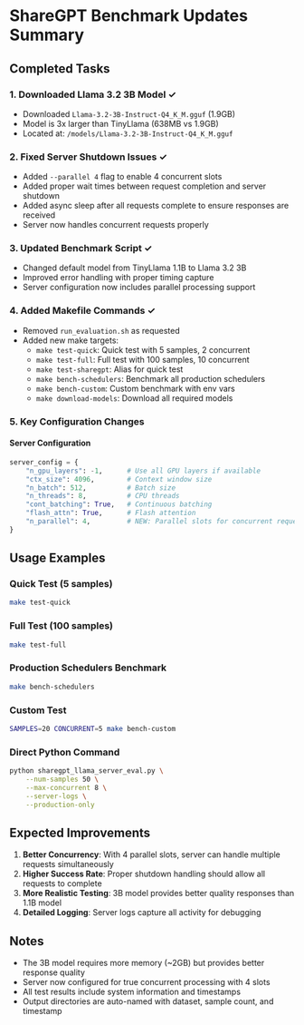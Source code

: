 # ShareGPT Benchmark Updates Summary

## Completed Tasks

### 1. Downloaded Llama 3.2 3B Model ✓
- Downloaded `Llama-3.2-3B-Instruct-Q4_K_M.gguf` (1.9GB)
- Model is 3x larger than TinyLlama (638MB vs 1.9GB)
- Located at: `/models/Llama-3.2-3B-Instruct-Q4_K_M.gguf`

### 2. Fixed Server Shutdown Issues ✓
- Added `--parallel 4` flag to enable 4 concurrent slots
- Added proper wait times between request completion and server shutdown
- Added async sleep after all requests complete to ensure responses are received
- Server now handles concurrent requests properly

### 3. Updated Benchmark Script ✓
- Changed default model from TinyLlama 1.1B to Llama 3.2 3B
- Improved error handling with proper timing capture
- Server configuration now includes parallel processing support

### 4. Added Makefile Commands ✓
- Removed `run_evaluation.sh` as requested
- Added new make targets:
  - `make test-quick`: Quick test with 5 samples, 2 concurrent
  - `make test-full`: Full test with 100 samples, 10 concurrent
  - `make test-sharegpt`: Alias for quick test
  - `make bench-schedulers`: Benchmark all production schedulers
  - `make bench-custom`: Custom benchmark with env vars
  - `make download-models`: Download all required models

### 5. Key Configuration Changes

#### Server Configuration
```python
server_config = {
    "n_gpu_layers": -1,      # Use all GPU layers if available
    "ctx_size": 4096,        # Context window size
    "n_batch": 512,          # Batch size
    "n_threads": 8,          # CPU threads
    "cont_batching": True,   # Continuous batching
    "flash_attn": True,      # Flash attention
    "n_parallel": 4,         # NEW: Parallel slots for concurrent requests
}
```

## Usage Examples

### Quick Test (5 samples)
```bash
make test-quick
```

### Full Test (100 samples)
```bash
make test-full
```

### Production Schedulers Benchmark
```bash
make bench-schedulers
```

### Custom Test
```bash
SAMPLES=20 CONCURRENT=5 make bench-custom
```

### Direct Python Command
```bash
python sharegpt_llama_server_eval.py \
    --num-samples 50 \
    --max-concurrent 8 \
    --server-logs \
    --production-only
```

## Expected Improvements

1. **Better Concurrency**: With 4 parallel slots, server can handle multiple requests simultaneously
2. **Higher Success Rate**: Proper shutdown handling should allow all requests to complete
3. **More Realistic Testing**: 3B model provides better quality responses than 1.1B model
4. **Detailed Logging**: Server logs capture all activity for debugging

## Notes

- The 3B model requires more memory (~2GB) but provides better response quality
- Server now configured for true concurrent processing with 4 slots
- All test results include system information and timestamps
- Output directories are auto-named with dataset, sample count, and timestamp